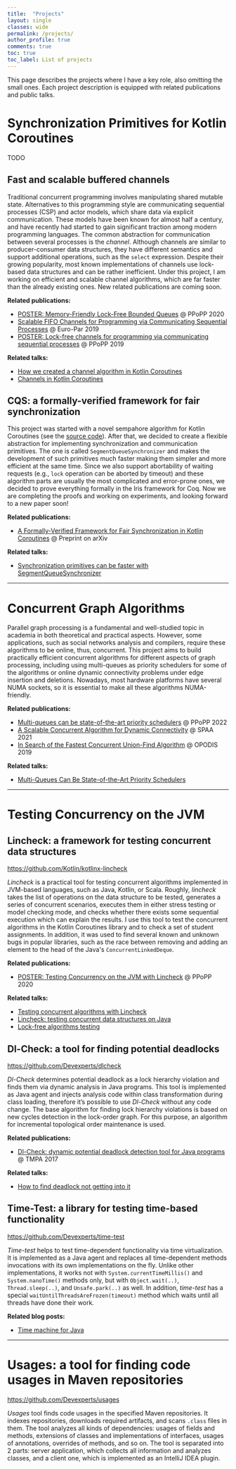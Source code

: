 ```yaml
---
title:  "Projects"
layout: single
classes: wide
permalink: /projects/
author_profile: true
comments: true
toc: true
toc_label: List of projects
---
```


This page describes the projects where I have a key role, also omitting the small ones.
Each project description is equipped with related publications and public talks.

# Synchronization Primitives for Kotlin Coroutines
TODO

## Fast and scalable buffered channels
<!-- *Improving data flow processing with new buffered channels in Kotlin Coroutines* -->
Traditional concurrent programming involves manipulating shared mutable state. Alternatives to this programming style are communicating sequential processes (CSP) and actor models, which share data via explicit communication. These models have been known for almost half a century, and have recently had started to gain significant traction among modern programming languages. The common abstraction for communication between several processes is the *channel*. Although channels are similar to producer-consumer data structures, they have different semantics and support additional operations, such as the `select` expression. Despite their growing popularity, most known implementations of channels use lock-based data structures and can be rather inefficient. Under this project, I am working on efficient and scalable channel algorithms, which are far faster than the already existing ones. New related publications are coming soon.

**Related publications:**
* [POSTER: Memory-Friendly Lock-Free Bounded Queues](/publications/#ppopp20-bounded-queues) @ PPoPP 2020
* [Scalable FIFO Channels for Programming via Communicating Sequential Processes](/publications/#europar19-channels) @ Euro-Par 2019
* [POSTER: Lock-free channels for programming via communicating sequential processes](/publications/#ppopp19-channels) @ PPoPP 2019

**Related talks:**
* [How we created a channel algorithm in Kotlin Coroutines](/talks/#channels-jpoint-2019)
* [Channels in Kotlin Coroutines](/talks/#channels-joker-2018)

## CQS: a formally-verified framework for fair synchronization
This project was started with a novel sempahore algorithm for Kotlin Coroutines (see the [source code](https://github.com/Kotlin/kotlinx.coroutines/blob/master/kotlinx-coroutines-core/common/src/sync/Semaphore.kt)). After that, we decided to create a flexible abstraction for implementing synchronization and communication primitives. The one is called `SegmentQueueSynchronizer` and makes the development of such primitives much faster making them simpler and more efficient at the same time. Since we also support abortability of waiting requests (e.g., `lock` operation can be aborted by timeout) and these algorithm parts are usually the most complicated and error-prone ones, we decided to prove everything formally in the Iris framework for Coq. Now we are completing the proofs and working on experiments, and looking forward to a new paper soon!

**Related publications:**
* [A Formally-Verified Framework for Fair Synchronization in Kotlin Coroutines](https://arxiv.org/abs/2111.12682) @ Preprint on arXiv

**Related talks:**
* [Synchronization primitives can be faster with SegmentQueueSynchronizer](/talks/#hydra-2020-sqs)

<hr/>

# Concurrent Graph Algorithms
Parallel graph processing is a fundamental and well-studied topic in academia in both theoretical and practical aspects. However, some applications, such as social networks analysis and compilers, require these algorithms to be online, thus, concurrent. This project aims to build practically efficient concurrent algorithms for different aspects of graph processing, including using multi-queues as priority schedulers for some of the algorithms or online dynamic connectivity problems under edge insertion and deletions. Nowadays, most hardware platforms have several NUMA sockets, so it is essential to make all these algorithms NUMA-friendly.

**Related publications:**
* [Multi-queues can be state-of-the-art priority schedulers](/publications/#ppopp22-smq) @ PPoPP 2022
* [A Scalable Concurrent Algorithm for Dynamic Connectivity](/publications/#spaa21-dynamic-connectivity) @ SPAA 2021
* [In Search of the Fastest Concurrent Union-Find Algorithm](/publications/#opodis19-union-find) @ OPODIS 2019

**Related talks:**
* [Multi-Queues Can Be State-of-the-Art Priority Schedulers](/talks/#ppopp-smq)

<hr/>

# Testing Concurrency on the JVM

## Lincheck: a framework for testing concurrent data structures
<https://github.com/Kotlin/kotlinx-lincheck>

*Lincheck* is a practical tool for testing concurrent algorithms implemented in JVM-based languages, such as Java, Kotlin, or Scala. Roughly, *lincheck* takes the list of operations on the  data structure to be tested, generates a series of concurrent scenarios, executes them in either stress testing or model checking mode, and checks whether there exists some sequential execution which can explain the results.
I use this tool to test the concurrent algorithms in the Kotlin Coroutines library and to check a set of student assignments.
In addition, it was used to find several known and unknown bugs in popular libraries, such as the race between removing and adding an element to the head of the Java's `ConcurrentLinkedDeque`.

**Related publications:**
* [POSTER: Testing Concurrency on the JVM with Lincheck](/publications/#ppopp20-lincheck) @ PPoPP 2020

**Related talks:**
* [Testing concurrent algorithms with Lincheck](/talks/#lincheck-joker-2019)
* [Lincheck: testing concurrent data structures on Java](#lincheck-hydra-2019)
* [Lock-free algorithms testing](/talks/#lock_free_algorithms_testing)

## Dl-Check: a tool for finding potential deadlocks<a id="dl-check"/>
<https://github.com/Devexperts/dlcheck>

*Dl-Check* determines potential deadlock as a lock hierarchy violation and finds them via dynamic analysis in Java programs. This tool is implemented as Java agent and injects analysis code within class transformation during class loading, therefore it’s possible to use *Dl-Check* without any code change. The base algorithm for finding lock hierarchy violations is based on new cycles detection in the lock-order graph. For this purpose, an algorithm for incremental topological order maintenance is used.

**Related publications:**
* [Dl-Check: dynamic potential deadlock detection tool for Java programs](/publications/#dl_check_17) @ TMPA 2017

**Related talks:**
* [How to find deadlock not getting into it](/talks/#dl_check)

## Time-Test: a library for testing time-based functionality<a id="time-test"/>
<https://github.com/Devexperts/time-test>

*Time-test* helps to test time-dependent functionality via time virtualization. It is implemented as a Java agent and replaces all time-dependent methods invocations with its own implementations on the fly. Unlike other implementations, it works not with `System.currentTimeMillis()` and `System.nanoTime()` methods only, but with `Object.wait(..)`, `Thread.sleep(..)`, and `Unsafe.park(..)` as well. In addition, *time-test* has a special `waitUntilThreadsAreFrozen(timeout)` method which waits until all threads have done their work.

**Related blog posts:**
* [Time machine for Java](/blog/time-machine-for-java)

<hr/>

# Usages: a tool for finding code usages in Maven repositories <a id="usages"/>
<https://github.com/Devexperts/usages>

*Usages* tool finds code usages in the specified Maven repositories. It indexes repositories, downloads required artifacts, and scans `.class` files in them. The tool analyzes all kinds of dependencies: usages of fields and methods, extensions of classes and implementations of interfaces, usages of annotations, overrides of methods, and so on. The tool is separated into 2 parts: server application, which collects all information and analyzes classes, and a client one, which is implemented as an IntelliJ IDEA plugin.

<!-- ## JAgent  <a id="jagent"/>
*Framework for simplifying java agents development*\\
<https://github.com/Devexperts/jagent> -->
